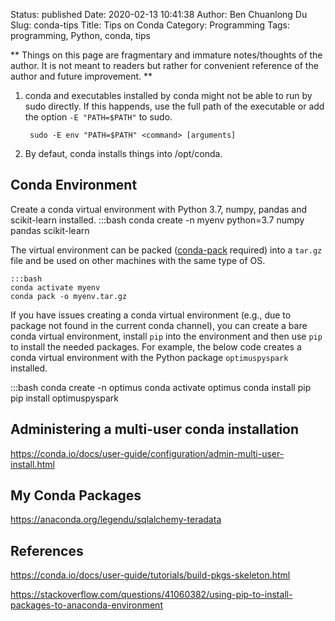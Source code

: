 Status: published
Date: 2020-02-13 10:41:38
Author: Ben Chuanlong Du
Slug: conda-tips
Title: Tips on Conda
Category: Programming
Tags: programming, Python, conda, tips

**
Things on this page are
fragmentary and immature notes/thoughts of the author.
It is not meant to readers
but rather for convenient reference of the author and future improvement.
**


1. conda and executables installed by conda might not be able to run by sudo directly. 
    If this happends, 
    use the full path of the executable
    or add the option `-E "PATH=$PATH"` to sudo.
    
        sudo -E env "PATH=$PATH" <command> [arguments]

2. By defaut, conda installs things into /opt/conda.

## Conda Environment

Create a conda virtual environment with Python 3.7, numpy, pandas and scikit-learn installed.
    :::bash
    conda create -n myenv python=3.7 numpy pandas scikit-learn

The virtual environment can be packed 
([conda-pack](https://conda.github.io/conda-pack/index.html) required) 
into a `tar.gz` file 
and be used on other machines with the same type of OS.

    :::bash
    conda activate myenv
    conda pack -o myenv.tar.gz

If you have issues creating a conda virtual environment 
(e.g., due to package not found in the current conda channel),
you can create a bare conda virtual environment,
install `pip` into the environment 
and then use `pip` to install the needed packages.
For example,
the below code creates a conda virtual environment 
with the Python package `optimuspyspark` installed.

:::bash
conda create -n optimus
conda activate optimus
conda install pip
pip install optimuspyspark


## Administering a multi-user conda installation

https://conda.io/docs/user-guide/configuration/admin-multi-user-install.html

## My Conda Packages

https://anaconda.org/legendu/sqlalchemy-teradata

## References

https://conda.io/docs/user-guide/tutorials/build-pkgs-skeleton.html

https://stackoverflow.com/questions/41060382/using-pip-to-install-packages-to-anaconda-environment
